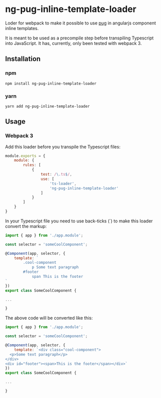 # ng-pug-inline-template-loader
Loder for webpack to make it possible to use [pug](https://pugjs.org) in angularjs component inline templates.

It is meant to be used as a precompile step before transpiling Typescript into JavaScript. It has, currently, only been tested with webpack 3.

## Installation
### npm
```
npm install ng-pug-inline-template-loader
```
### yarn
```
yarn add ng-pug-inline-template-loader
```
## Usage

### Webpack 3
Add this loader before you transpile the Typescript files:

```javascript
module.exports = {
    module: {
        rules: [
            {
                test: /\.ts$/,
                use: [
                    'ts-loader',
                    'ng-pug-inline-template-loader'
                ]
            }
        ]
    }
}
```

In your Typescript file you need to use back-ticks (`) to make this loader convert the markup:

```javascript
import { app } from './app.module';

const selector = 'someCoolComponent';

@Component(app, selector, {
    template: `
        .cool-component
            p Some text paragraph
        #footer
            span This is the footer
`
})
export class SomeCoolComponent {

...

}
```
The above code will be converted like this:

```javascript
import { app } from './app.module';

const selector = 'someCoolComponent';

@Component(app, selector, {
    template: `<div class="cool-component">
  <p>Some text paragraph</p>
</div>
<div id="footer"><span>This is the footer</span></div>`
})
export class SomeCoolComponent {

...

}
```

